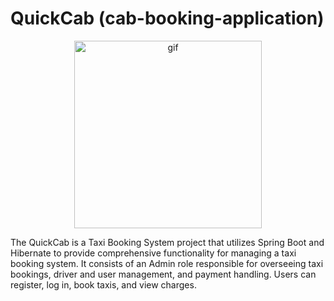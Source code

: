# QuickCab (cab-booking-application)
<p align="center">
    <img src="https://th.bing.com/th/id/OIP.2GJrZn9HRLLTgFgkrr5S2gHaG4?w=179&h=180&c=7&r=0&o=5&dpr=1.4&pid=1.7)https://th.bing.com/th/id/OIP.2GJrZn9HRLLTgFgkrr5S2gHaG4?w=179&h=180&c=7&r=0&o=5&dpr=1.4&pid=1.7" alt="gif" margin="0 auto" display="block" width="300px" height="300px"  object-fit="cover">
</p>
The QuickCab is a Taxi Booking System project that utilizes Spring Boot and Hibernate to provide comprehensive functionality for managing a taxi booking system. It consists of an Admin role responsible for overseeing taxi bookings, driver and user management, and payment handling. Users can register, log in, book taxis, and view charges.
